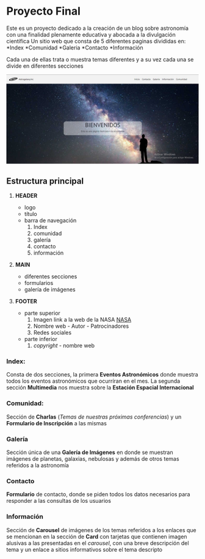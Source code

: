 # Proyecto Final
Este es un proyecto dedicado a la creación de un blog sobre astronomía
con una finalidad plenamente educativa y abocada a la divulgación científica
Un sitio web que consta de 5 diferentes paginas divididas en:
*Index
*Comunidad
*Galeria
*Contacto
*Información

Cada una de ellas trata o muestra temas diferentes y a su vez cada una se divide
en diferentes secciones

![Presentación página ](./recursos/forReadmeImg.jpg "Astrogalaxy")
## Estructura principal
1. **HEADER**
    * logo
    * título
    * barra de navegación
        1. Index
        2. comunidad
        3. galería
        4. contacto
        5. información

2. **MAIN**
    * diferentes secciones  
    * formularios
    * galería de imágenes

3. **FOOTER**
    * parte superior
        1. Imagen link a la web de la NASA [NASA](https://www.nasa.gov/)
        2. Nombre web - Autor - Patrocinadores
        3. Redes sociales
    * parte inferior
        1. *copyright* - nombre web


### Index: 
Consta de dos secciones, la primera **Eventos Astronómicos** donde muestra todos los 
eventos astronómicos que ocurríran en el mes. La segunda sección **Multimedia** nos
muestra sobre la **Estación Espacial Internacional** 

### Comunidad:
Sección de **Charlas** (*Temas de nuestras próximas conferencias*) y un **Formulario de Inscripción**
 a las mismas

 ### Galería 
 Sección única de una **Galería de Imágenes** en donde se muestran imágenes de planetas, galaxias, 
 nebulosas y además de otros temas referidos a la astronomía

### Contacto
**Formulario** de contacto, donde se piden todos los datos necesarios para responder a las consultas
de los usuarios 

### Información
Sección de **Carousel** de imágenes de los temas referidos a los enlaces que se mencionan en la sección de
**Card** con tarjetas que contienen imagen alusivas a las presentadas en el *carousel*, con una breve descripción del
tema y un enlace a sitios informativos sobre el tema descripto

